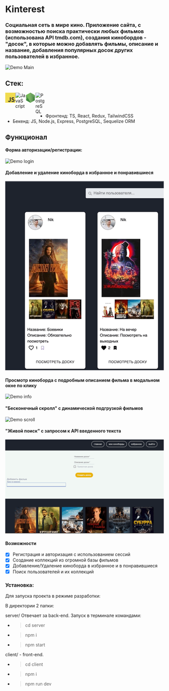 # Kinterest

### Социальная сеть в мире кино. Приложение сайта, с возможностью поиска практически любых фильмов (использована API tmdb.com), создания кинобордов - "досок", в которые можно добавлять фильмы, описание и название, добавления популярных досок других пользователей в избранное.

![Demo Main](/readme-assets/k1.gif)

## Стек:

<img align="left" alt="JavaScript" width="32px" src="https://raw.githubusercontent.com/github/explore/80688e429a7d4ef2fca1e82350fe8e3517d3494d/topics/javascript/javascript.png" />
<img align="left" alt="JavaScript" width="32px" src="https://user-images.githubusercontent.com/32282846/148977795-7849d063-c0ed-4196-aaa0-77d12f54319f.png" />
<img align="left" alt="Node.js" width="32px" src="https://raw.githubusercontent.com/github/explore/80688e429a7d4ef2fca1e82350fe8e3517d3494d/topics/nodejs/nodejs.png" />
<img align="left" alt="PostgreSQL" width="32px" src="https://img.icons8.com/color/50/000000/postgreesql.png"/>

<br/>
<br/>
<br/>

- Фронтенд: TS, React, Redux, TailwindCSS
- Бекенд: JS, Node.js, Express, PostgreSQL, Sequelize ORM

## Функционал

#### Форма авторизации/регистрации:

![Demo login](/readme-assets/k2.gif)

#### Добавление и удаление киноборда в избранное и понравившиеся

![Demo like](/readme-assets/k3.gif)

#### Просмотр киноборда с подробным описанием фильма в модальном окне по клику

![Demo info](/readme-assets/k4.gif)

#### "Бесконечный скролл" с динамической подгрузкой фильмов

![Demo scroll](/readme-assets/k5.gif)

#### "Живой поиск" с запросом к API введенного текста

![Demo search](/readme-assets/k6.gif)

#### Возможности

- [x] Регистрация и авторизация с использованием сессий
- [x] Создание коллекций из огромной базы фильмов
- [x] Добавление/Удаление киноборда в избранное и в понравившиеся
- [x] Поиск пользователей и их коллекций

### Установка:

Для запуска проекта в режиме разработки:

В директории 2 папки:

server/ Отвечает за back-end. Запуск в терминале командами:

- > cd server
- > npm i
- > npm start

client/ - front-end.

- > cd client
- > npm i
- > npm run dev
